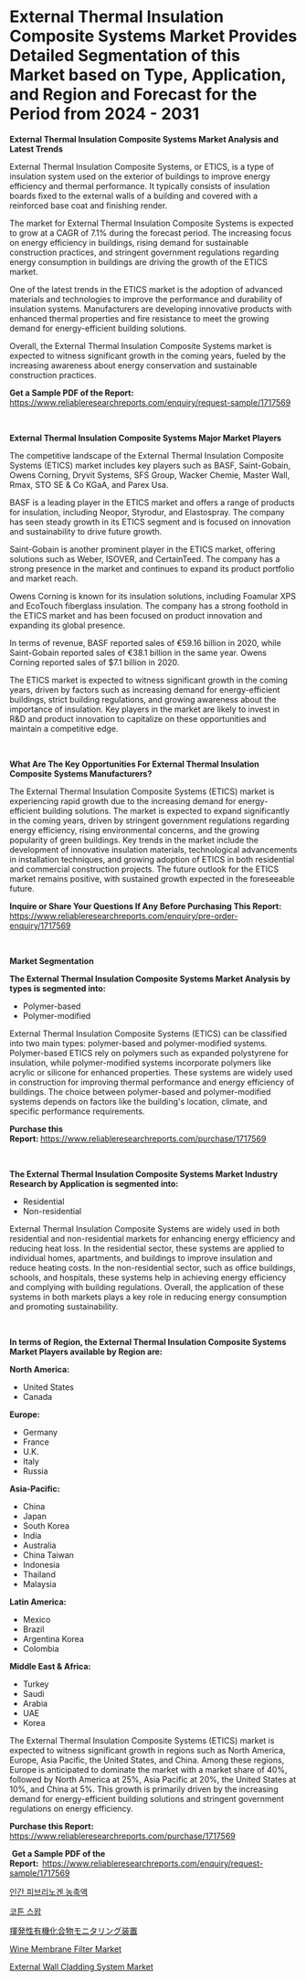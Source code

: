 <p><h1>External Thermal Insulation Composite Systems Market Provides Detailed Segmentation of this Market based on Type, Application, and Region and Forecast for the Period from 2024 - 2031</h1></p><p><strong>External Thermal Insulation Composite Systems Market Analysis and Latest Trends</strong></p>
<p><p>External Thermal Insulation Composite Systems, or ETICS, is a type of insulation system used on the exterior of buildings to improve energy efficiency and thermal performance. It typically consists of insulation boards fixed to the external walls of a building and covered with a reinforced base coat and finishing render.</p><p>The market for External Thermal Insulation Composite Systems is expected to grow at a CAGR of 7.1% during the forecast period. The increasing focus on energy efficiency in buildings, rising demand for sustainable construction practices, and stringent government regulations regarding energy consumption in buildings are driving the growth of the ETICS market.</p><p>One of the latest trends in the ETICS market is the adoption of advanced materials and technologies to improve the performance and durability of insulation systems. Manufacturers are developing innovative products with enhanced thermal properties and fire resistance to meet the growing demand for energy-efficient building solutions.</p><p>Overall, the External Thermal Insulation Composite Systems market is expected to witness significant growth in the coming years, fueled by the increasing awareness about energy conservation and sustainable construction practices.</p></p>
<p><strong>Get a Sample PDF of the Report:&nbsp;</strong> <a href="https://www.reliableresearchreports.com/enquiry/request-sample/1717569">https://www.reliableresearchreports.com/enquiry/request-sample/1717569</a></p>
<p>&nbsp;</p>
<p><strong>External Thermal Insulation Composite Systems Major Market Players</strong></p>
<p><p>The competitive landscape of the External Thermal Insulation Composite Systems (ETICS) market includes key players such as BASF, Saint-Gobain, Owens Corning, Dryvit Systems, SFS Group, Wacker Chemie, Master Wall, Rmax, STO SE & Co KGaA, and Parex Usa. </p><p>BASF is a leading player in the ETICS market and offers a range of products for insulation, including Neopor, Styrodur, and Elastospray. The company has seen steady growth in its ETICS segment and is focused on innovation and sustainability to drive future growth. </p><p>Saint-Gobain is another prominent player in the ETICS market, offering solutions such as Weber, ISOVER, and CertainTeed. The company has a strong presence in the market and continues to expand its product portfolio and market reach.</p><p>Owens Corning is known for its insulation solutions, including Foamular XPS and EcoTouch fiberglass insulation. The company has a strong foothold in the ETICS market and has been focused on product innovation and expanding its global presence.</p><p>In terms of revenue, BASF reported sales of €59.16 billion in 2020, while Saint-Gobain reported sales of €38.1 billion in the same year. Owens Corning reported sales of $7.1 billion in 2020.</p><p>The ETICS market is expected to witness significant growth in the coming years, driven by factors such as increasing demand for energy-efficient buildings, strict building regulations, and growing awareness about the importance of insulation. Key players in the market are likely to invest in R&D and product innovation to capitalize on these opportunities and maintain a competitive edge.</p></p>
<p>&nbsp;</p>
<p><strong>What Are The Key Opportunities For External Thermal Insulation Composite Systems Manufacturers?</strong></p>
<p><p>The External Thermal Insulation Composite Systems (ETICS) market is experiencing rapid growth due to the increasing demand for energy-efficient building solutions. The market is expected to expand significantly in the coming years, driven by stringent government regulations regarding energy efficiency, rising environmental concerns, and the growing popularity of green buildings. Key trends in the market include the development of innovative insulation materials, technological advancements in installation techniques, and growing adoption of ETICS in both residential and commercial construction projects. The future outlook for the ETICS market remains positive, with sustained growth expected in the foreseeable future.</p></p>
<p><strong>Inquire or Share Your Questions If Any Before Purchasing This Report:</strong> <a href="https://www.reliableresearchreports.com/enquiry/pre-order-enquiry/1717569">https://www.reliableresearchreports.com/enquiry/pre-order-enquiry/1717569</a></p>
<p>&nbsp;</p>
<p><strong>Market Segmentation</strong></p>
<p><strong>The External Thermal Insulation Composite Systems Market Analysis by types is segmented into:</strong></p>
<p><ul><li>Polymer-based</li><li>Polymer-modified</li></ul></p>
<p><p>External Thermal Insulation Composite Systems (ETICS) can be classified into two main types: polymer-based and polymer-modified systems. Polymer-based ETICS rely on polymers such as expanded polystyrene for insulation, while polymer-modified systems incorporate polymers like acrylic or silicone for enhanced properties. These systems are widely used in construction for improving thermal performance and energy efficiency of buildings. The choice between polymer-based and polymer-modified systems depends on factors like the building's location, climate, and specific performance requirements.</p></p>
<p><strong>Purchase this Report:&nbsp;</strong><a href="https://www.reliableresearchreports.com/purchase/1717569">https://www.reliableresearchreports.com/purchase/1717569</a></p>
<p>&nbsp;</p>
<p><strong>The External Thermal Insulation Composite Systems Market Industry Research by Application is segmented into:</strong></p>
<p><ul><li>Residential</li><li>Non-residential</li></ul></p>
<p><p>External Thermal Insulation Composite Systems are widely used in both residential and non-residential markets for enhancing energy efficiency and reducing heat loss. In the residential sector, these systems are applied to individual homes, apartments, and buildings to improve insulation and reduce heating costs. In the non-residential sector, such as office buildings, schools, and hospitals, these systems help in achieving energy efficiency and complying with building regulations. Overall, the application of these systems in both markets plays a key role in reducing energy consumption and promoting sustainability.</p></p>
<p>&nbsp;</p>
<p><strong>In terms of Region, the External Thermal Insulation Composite Systems Market Players available by Region are:</strong></p>
<p>
    <p> <strong> North America: </strong>
        <ul>
            <li>United States</li>
            <li>Canada</li>
        </ul>
        </p> 
    <p> <strong> Europe: </strong>
        <ul>
            <li>Germany</li>
            <li>France</li>
            <li>U.K.</li>
            <li>Italy</li>
            <li>Russia</li>
        </ul>
        </p> 
    <p> <strong> Asia-Pacific: </strong>
        <ul>
            <li>China</li>
            <li>Japan</li>
            <li>South Korea</li>
            <li>India</li>
            <li>Australia</li>
            <li>China Taiwan</li>
            <li>Indonesia</li>
            <li>Thailand</li>
            <li>Malaysia</li>
        </ul>
        </p> 
    <p> <strong> Latin America: </strong>
        <ul>
            <li>Mexico</li>
            <li>Brazil</li>
            <li>Argentina Korea</li>
            <li>Colombia</li>
        </ul>
        </p> 
    <p> <strong> Middle East & Africa: </strong>
        <ul>
            <li>Turkey</li>
            <li>Saudi</li>
            <li>Arabia</li>
            <li>UAE</li>
            <li>Korea</li>
        </ul>
    </p>
    </p>
<p><p>The External Thermal Insulation Composite Systems (ETICS) market is expected to witness significant growth in regions such as North America, Europe, Asia Pacific, the United States, and China. Among these regions, Europe is anticipated to dominate the market with a market share of 40%, followed by North America at 25%, Asia Pacific at 20%, the United States at 10%, and China at 5%. This growth is primarily driven by the increasing demand for energy-efficient building solutions and stringent government regulations on energy efficiency.</p></p>
<p><strong>Purchase this Report: </strong><a href="https://www.reliableresearchreports.com/purchase/1717569">https://www.reliableresearchreports.com/purchase/1717569</a></p>
<p>&nbsp;<strong>Get a Sample PDF of the Report:&nbsp;&nbsp;</strong><a href="https://www.reliableresearchreports.com/enquiry/request-sample/1717569">https://www.reliableresearchreports.com/enquiry/request-sample/1717569</a></p>
<p><strong></strong></p>
<p><p><a href="https://github.com/bunxhcci35271755/Market-Research-Report-List-1/blob/main/9406958193478.md">인간 피브리노겐 농축액</a></p><p><a href="https://github.com/fredrickeglers/Market-Research-Report-List-1/blob/main/3954468193479.md">코튼 스왑</a></p><p><a href="https://github.com/efcvopdgkdx128/Market-Research-Report-List-1/blob/main/6219308193694.md">揮発性有機化合物モニタリング装置</a></p><p><a href="https://github.com/Chiragrp22/Market-Research-Report-List-3/blob/main/wine-membrane-filter-market.md">Wine Membrane Filter Market</a></p><p><a href="https://github.com/derrinmiltonellis35gcl/Market-Research-Report-List-1/blob/main/external-wall-cladding-system-market.md">External Wall Cladding System Market</a></p></p>